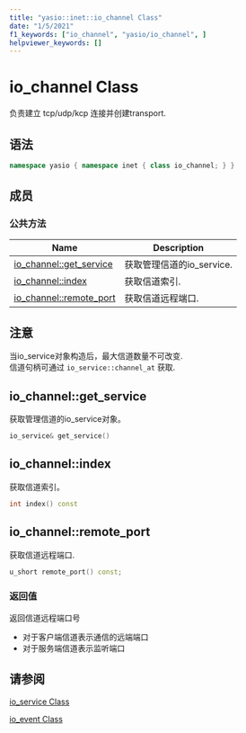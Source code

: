 ```yaml
---
title: "yasio::inet::io_channel Class"
date: "1/5/2021"
f1_keywords: ["io_channel", "yasio/io_channel", ]
helpviewer_keywords: []
---
```


# io_channel Class

负责建立 tcp/udp/kcp 连接并创建transport.


## 语法

```cpp
namespace yasio { namespace inet { class io_channel; } }
```

## 成员

### 公共方法

|Name|Description|
|----------|-----------------|
|[io_channel::get_service](#get_service)|获取管理信道的io_service.|
|[io_channel::index](#index)|获取信道索引.|
|[io_channel::remote_port](#remote_port)|获取信道远程端口.|

## 注意

当io_service对象构造后，最大信道数量不可改变. <br/>
信道句柄可通过 `io_service::channel_at` 获取.


## <a name="get_service"></a> io_channel::get_service

获取管理信道的io_service对象。

```cpp
io_service& get_service()
```

## <a name="index"></a> io_channel::index

获取信道索引。

```cpp
int index() const
```

## <a name="remote_port"></a> io_channel::remote_port

获取信道远程端口.

```cpp
u_short remote_port() const;
```

### 返回值

返回信道远程端口号

- 对于客户端信道表示通信的远端端口 
- 对于服务端信道表示监听端口

## 请参阅

[io_service Class](./io_service-class.md)

[io_event Class](./io_event-class.md)
